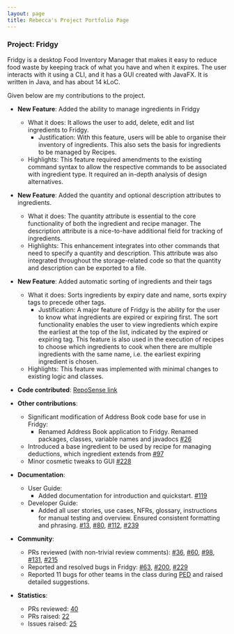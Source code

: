 ```yaml
---
layout: page
title: Rebecca's Project Portfolio Page
---
```


### Project: Fridgy

Fridgy is a desktop Food Inventory Manager that makes it easy to reduce food waste by keeping track of what you have and when it expires. The user interacts with it using a CLI, and it has a GUI created with JavaFX. It is written in Java, and has about 14 kLoC.

Given below are my contributions to the project.

* **New Feature**: Added the ability to manage ingredients in Fridgy
  * What it does: It allows the user to add, delete, edit and list ingredients to Fridgy.
    * Justification: With this feature, users will be able to organise their inventory of ingredients. This also sets the basis for ingredients to be managed by Recipes.
  * Highlights: This feature required amendments to the existing command syntax to allow the respective commands to be associated with ingredient type. It required an in-depth analysis of design alternatives.

* **New Feature**: Added the quantity and optional description attributes to ingredients.
  * What it does: The quantity attribute is essential to the core functionality of both the ingredient and recipe manager. The description attribute is a nice-to-have additional field for tracking of ingredients.
  * Highlights: This enhancement integrates into other commands that need to specify a quantity and description. This attribute was also integrated throughout the storage-related code so that the quantity and description can be exported to a file.

* **New Feature**: Added automatic sorting of ingredients and their tags
  * What it does: Sorts ingredients by expiry date and name, sorts expiry tags to precede other tags.
    * Justification: A major feature of Fridgy is the ability for the user to know what ingredients are expired or expiring first. The sort functionality enables the user to view ingredients which expire the earliest at the top of the list, indicated by the expired or expiring tag. This feature is also used in the execution of recipes to choose which ingredients to cook when there are multiple ingredients with the same name, i.e. the earliest expiring ingredient is chosen.
  * Highlights: This feature was implemented with minimal changes to existing logic and classes.

* **Code contributed**: [RepoSense link](https://nus-cs2103-ay2122s1.github.io/tp-dashboard/?search=rebeccacxy&sort=groupTitle&sortWithin=title&timeframe=commit&mergegroup=&groupSelect=groupByRepos&breakdown=true&checkedFileTypes=docs~functional-code~test-code~other&since=2021-09-17&tabOpen=true&tabType=authorship&tabAuthor=rebeccacxy&tabRepo=AY2122S1-CS2103T-W11-1%2Ftp%5Bmaster%5D&authorshipIsMergeGroup=false&authorshipFileTypes=docs~functional-code~test-code~other&authorshipIsBinaryFileTypeChecked=false)

* **Other contributions**:
  * Significant modification of Address Book code base for use in Fridgy:
    * Renamed Address Book application to Fridgy. Renamed packages, classes, variable names and javadocs [\#26](https://github.com/AY2122S1-CS2103T-W11-1/tp/pull/26)
  * Introduced a base ingredient to be used by recipe for managing deductions, which ingredient extends from [\#97](https://github.com/AY2122S1-CS2103T-W11-1/tp/pull/97)
  * Minor cosmetic tweaks to GUI [\#228](https://github.com/AY2122S1-CS2103T-W11-1/tp/pull/228)

* **Documentation**:
  * User Guide:
    * Added documentation for introduction and quickstart. [\#119](https://github.com/AY2122S1-CS2103T-W11-1/tp/pull/119)
  * Developer Guide:
    * Added all user stories, use cases, NFRs, glossary, instructions for manual testing and overview. Ensured consistent formatting and phrasing. [\#13](https://github.com/AY2122S1-CS2103T-W11-1/tp/pull/13), [\#80](https://github.com/AY2122S1-CS2103T-W11-1/tp/pull/80), [\#112](https://github.com/AY2122S1-CS2103T-W11-1/tp/pull/112), [\#239](https://github.com/AY2122S1-CS2103T-W11-1/tp/pull/239)

* **Community**:
  * PRs reviewed (with non-trivial review comments): [\#36](https://github.com/AY2122S1-CS2103T-W11-1/tp/pull/36), [\#60](https://github.com/AY2122S1-CS2103T-W11-1/tp/pull/60), [\#98](https://github.com/AY2122S1-CS2103T-W11-1/tp/pull/98), [\#131](https://github.com/AY2122S1-CS2103T-W11-1/tp/pull/131), [\#215](https://github.com/AY2122S1-CS2103T-W11-1/tp/pull/215)
  * Reported and resolved bugs in Fridgy: [\#63](https://github.com/AY2122S1-CS2103T-W11-1/tp/issues/63), [\#200](https://github.com/AY2122S1-CS2103T-W11-1/tp/pull/200), [\#229](https://github.com/AY2122S1-CS2103T-W11-1/tp/issues/229)
  * Reported 11 bugs for other teams in the class during [PED](https://github.com/rebeccacxy/ped/issues) and raised detailed suggestions.

* **Statistics**:
  * PRs reviewed: [40](https://github.com/AY2122S1-CS2103T-W11-1/tp/pulls?q=is%3Apr+is%3Aclosed+reviewed-by%3Arebeccacxy)
  * PRs raised: [22](https://github.com/AY2122S1-CS2103T-W11-1/tp/pulls?q=is%3Apr+is%3Aclosed+author%3Arebeccacxy)
  * Issues raised: [25](https://github.com/AY2122S1-CS2103T-W11-1/tp/issues?q=is%3Aissue+author%3Arebeccacxy+is%3Aclosed)

